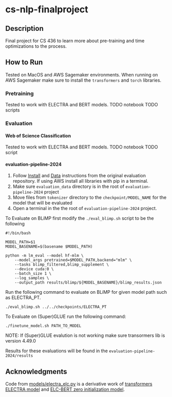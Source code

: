 # cs-nlp-finalproject

## Description
Final project for CS 436 to learn more about pre-training and time 
optimizations to the process.

## How to Run
Tested on MacOS and AWS Sagemaker environments. 
When running on AWS Sagemaker make sure to install the `transformers` and 
`torch` libraries.

### Pretraining
Tested to work with ELECTRA and BERT models.
TODO notebook
TODO scripts

### Evaluation
#### Web of Science Classification
Tested to work with ELECTRA and BERT models.
TODO notebook
TODO script

#### evaluation-pipeline-2024
1. Follow [Install](https://github.com/babylm/evaluation-pipeline-2024/tree/main?tab=readme-ov-file#install) and [Data](https://github.com/babylm/evaluation-pipeline-2024/tree/main?tab=readme-ov-file#data) instructions from the original evaluation repository. If using AWS install all libraries with pip in a terminal.
2. Make sure `evaluation_data` directory is in the root of `evaluation-pipeline-2024` project
3. Move files from `tokenizer` directory to the `checkpoint/MODEL_NAME` for the model that will be evaluated
4. Open a terminal in the the root of `evaluation-pipeline-2024` project.

To Evaluate on BLiMP first modify the `./eval_blimp.sh` script to be the following
```shell
#!/bin/bash

MODEL_PATH=$1
MODEL_BASENAME=$(basename $MODEL_PATH)

python -m lm_eval --model hf-mlm \
    --model_args pretrained=$MODEL_PATH,backend="mlm" \
    --tasks blimp_filtered,blimp_supplement \
    --device cuda:0 \
    --batch_size 1 \
    --log_samples \
    --output_path results/blimp/${MODEL_BASENAME}/blimp_results.json
```
Run the following command to evaluate on BLiMP for given model path such as ELECTRA_PT.
```[shell](shell)
./eval_blimp.sh ../../checkpoints/ELECTRA_PT
```

To Evaluate on (Super)GLUE run the following command:
```shell
./finetune_model.sh PATH_TO_MODEL
```
NOTE: If (Super)GLUE evalution is not working make sure transormers lib is version 4.49.0 

Results for these evaluations will be found in the `evaluation-pipeline-2024/results`


## Acknowledgments
Code from [models/electra_elc.py](./models/electra_elc.py) is a derivative work
of [transformers ELECTRA model](https://github.com/huggingface/transformers/blob/v4.51.3/src/transformers/models/electra/modeling_electra.py) 
and [ELC-BERT zero initialization model](https://github.com/ltgoslo/elc-bert/blob/main/models/model_elc_bert_zero.py).
